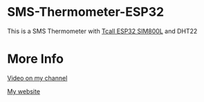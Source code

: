 # SMS-Thermometer-ESP32
This is a SMS Thermometer with [Tcall ESP32 SIM800L](https://github.com/Xinyuan-LilyGO/TTGO-T-Call) and DHT22

# More Info
[Video on my channel](https://youtu.be/XtP1kyFHRl0)

[My website](https://gammatroniques.fr/fabrication-dun-thermometre-sms/)
